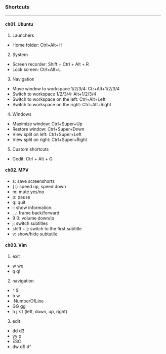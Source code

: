 ### Shortcuts
---

#### ch01. Ubuntu
1. Launchers
- Home folder: Ctrl+Alt+H

2. System
- Screen recorder: Shift + Ctrl + Alt + R
- Lock screen: Ctrl+Alt+L

3. Navigation
- Move window to workspace 1/2/3/4: Ctr+Alt+1/2/3/4
- Switch to workspace 1/2/3/4: Alt+1/2/3/4
- Switch to workspace on the left: Ctrl+Alt+Left
- Switch to workspace on the right: Ctrl+Alt+Right

4. Windows
- Maximize window: Ctrl+Super+Up
- Restore window: Ctrl+Super+Down
- View split on left: Ctrl+Super+Left
- View split on right: Ctrl+Super+Right

5. Custom shortcuts
- Gedit: Ctrl + Alt + G


#### ch02. MPV
- s: save screenshorts
- ] [: speed up, speed down
- m: mute yes/no
- p: pause
- q: quit
- i: show information
- , .: frame back/forward
- 9 0: volume down/ip
- j: switch subtitles
- shift + j: switch to the first subtitle
- v: show/hide subtutile

#### ch03. Vim
1. exit
- w wq
- q q!

2. navigation
- ^ $
- b w
- :NumberOfLine
- GG gg
- h j k l (left, down, up, right)

3. edit
- dd d3
- yy p
- ESC
- dw d$ d^
